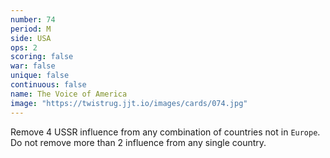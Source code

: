 ```yaml
---
number: 74
period: M
side: USA
ops: 2
scoring: false
war: false
unique: false
continuous: false
name: The Voice of America
image: "https://twistrug.jjt.io/images/cards/074.jpg"
---
```

Remove 4 USSR influence from any combination of countries not in `Europe`. Do not remove more than 2 influence from any single country.
